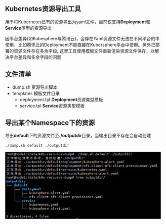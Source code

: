 ## Kubernetes资源导出工具
用于将Kubernetes已有的资源导出为yaml文件，目前仅支持**Deployment**和**Service**类型的资源导出

因平台差异(如Kubesphere与腾讯云)，会存在Yaml资源文件无法在不同平台的中使用，比如腾讯云的Deployment不能直接在Kubersphere平台中使用。另外已部署的资源文件存在多余字段, 这里工具使用模板文件重新渲染资源文件保存，以解决平台差异和多余字段的问题

## 文件清单
* dump.sh 资源导出脚本
* templates 模板文件目录
  * deployment.tpl **Deployment**资源类型模板
  * service.tpl **Service**资源类型模板

## 导出某个Namespace下的资源
导出**default**下的资源文件至<b>./outputdir</b>目录，当输出目录不存在会自动创建
```
./dump.sh default ./outputdir
```
![log.png](./log.png)
